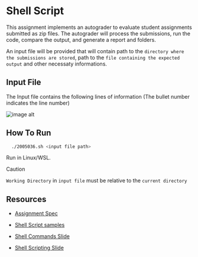 
# Shell Script

This assignment implements an autograder to evaluate student assignments submitted as zip files. The autograder will process the submissions, run the code, compare the output, and generate a report and folders.

An input file will be provided that will contain path to the `directory where the submissions are stored`, path to the `file containing the expected output` and other necessaty informations.

## Input File

The Input file contains the following lines of
information (The bullet number indicates the line number)

![image alt](https://github.com/TawhidMM/OS-CSE-314/blob/main/Offline-1%20shell-script/Resources/input.png)

## How To Run
```bash
  ./2005036.sh <input file path> 
```
Run in Linux/WSL.

> [!CAUTION]
> `Working Directory` in `input file` must be relative to the `current directory`

## Resources

- [Assignment Spec](https://github.com/TawhidMM/OS-CSE-314/blob/main/Offline-1%20shell-script/Resources/Bash_Scripting_Assignment_Spec.pdf)

- [Shell Script samples](https://github.com/TawhidMM/OS-CSE-314/tree/main/Offline-1%20shell-script/Resources/script%20samples)

- [Shell Commands Slide](https://github.com/TawhidMM/OS-CSE-314/blob/main/Offline-1%20shell-script/Resources/Shell_command_slide.pdf)

- [Shell Scripting Slide](https://github.com/TawhidMM/OS-CSE-314/blob/main/Offline-1%20shell-script/Resources/Shell_Scripts_Slide.pdf)
